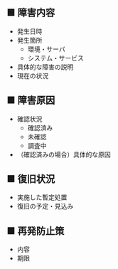 ## ■ 障害内容

- 発生日時
- 発生箇所
  - 環境・サーバ
  - システム・サービス
- 具体的な障害の説明
- 現在の状況

## ■ 障害原因

- 確認状況
  - 確認済み
  - 未確認
  - 調査中
- （確認済みの場合）具体的な原因

## ■ 復旧状況

- 実施した暫定処置
- 復旧の予定・見込み

## ■ 再発防止策

- 内容
- 期限
